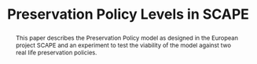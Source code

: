 ---
abstract: This paper describes the Preservation Policy model as designed in the European
  project SCAPE and an experiment to test the viability of the model against two real
  life preservation policies.
creators:
- Barbara Sierman
- Catherine Jones
- Sean Bechhofer
- Gry Elstrøm
date: null
document_url: https://services.phaidra.univie.ac.at/api/object/o:378055/download
grand_parent: iPRES
institutions: []
keywords:
- digital preservation
- policies
- watch
- planning
- lisbon
landing_page_url: https://phaidra.univie.ac.at/o:378055
language: eng
layout: publication
license: CC BY-SA 2.0 AT
notes_url: null
parent: iPRES 2013
publication_type: paper
size: 657206
slides_url: null
source_name: iPRES
stream_url: null
title: Preservation Policy Levels in SCAPE
year: 2013
---